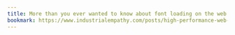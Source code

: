 ```yaml
---
title: More than you ever wanted to know about font loading on the web
bookmark: https://www.industrialempathy.com/posts/high-performance-web-font-loading/
---
```

